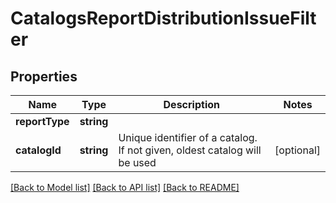 # CatalogsReportDistributionIssueFilter

## Properties
Name | Type | Description | Notes
------------ | ------------- | ------------- | -------------
**reportType** | **string** |  | 
**catalogId** | **string** | Unique identifier of a catalog. If not given, oldest catalog will be used | [optional] 

[[Back to Model list]](../README.md#documentation-for-models) [[Back to API list]](../README.md#documentation-for-api-endpoints) [[Back to README]](../README.md)


